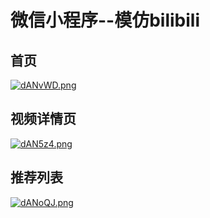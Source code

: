 # 微信小程序--模仿bilibili

## 首页

[![dANvWD.png](https://s1.ax1x.com/2020/08/16/dANvWD.png)](https://imgchr.com/i/dANvWD)

## 视频详情页

[![dAN5z4.png](https://s1.ax1x.com/2020/08/16/dAN5z4.png)](https://imgchr.com/i/dAN5z4)

## 推荐列表

[![dANoQJ.png](https://s1.ax1x.com/2020/08/16/dANoQJ.png)](https://imgchr.com/i/dANoQJ)
